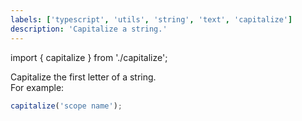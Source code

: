 ```yaml
---
labels: ['typescript', 'utils', 'string', 'text', 'capitalize']
description: 'Capitalize a string.'
---
```


import { capitalize } from './capitalize';

Capitalize the first letter of a string.  
For example:

```js live
capitalize('scope name');
```
